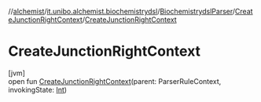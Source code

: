 //[alchemist](../../../../index.md)/[it.unibo.alchemist.biochemistrydsl](../../index.md)/[BiochemistrydslParser](../index.md)/[CreateJunctionRightContext](index.md)/[CreateJunctionRightContext](-create-junction-right-context.md)

# CreateJunctionRightContext

[jvm]\
open fun [CreateJunctionRightContext](-create-junction-right-context.md)(parent: ParserRuleContext, invokingState: [Int](https://kotlinlang.org/api/latest/jvm/stdlib/kotlin/-int/index.html))
